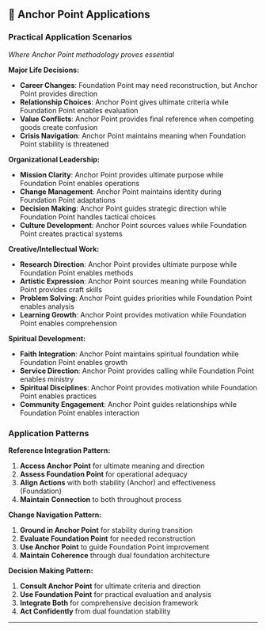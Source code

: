 ## 🎯 Anchor Point Applications

### Practical Application Scenarios
*Where Anchor Point methodology proves essential*

**Major Life Decisions:**
- **Career Changes**: Foundation Point may need reconstruction, but Anchor Point provides direction
- **Relationship Choices**: Anchor Point gives ultimate criteria while Foundation Point enables evaluation
- **Value Conflicts**: Anchor Point provides final reference when competing goods create confusion
- **Crisis Navigation**: Anchor Point maintains meaning when Foundation Point stability is threatened

**Organizational Leadership:**
- **Mission Clarity**: Anchor Point provides ultimate purpose while Foundation Point enables operations
- **Change Management**: Anchor Point maintains identity during Foundation Point adaptations
- **Decision Making**: Anchor Point guides strategic direction while Foundation Point handles tactical choices
- **Culture Development**: Anchor Point sources values while Foundation Point creates practical systems

**Creative/Intellectual Work:**
- **Research Direction**: Anchor Point provides ultimate purpose while Foundation Point enables methods
- **Artistic Expression**: Anchor Point sources meaning while Foundation Point provides craft skills
- **Problem Solving**: Anchor Point guides priorities while Foundation Point enables analysis
- **Learning Growth**: Anchor Point provides motivation while Foundation Point enables comprehension

**Spiritual Development:**
- **Faith Integration**: Anchor Point maintains spiritual foundation while Foundation Point enables growth
- **Service Direction**: Anchor Point provides calling while Foundation Point enables ministry
- **Spiritual Disciplines**: Anchor Point provides motivation while Foundation Point enables practices
- **Community Engagement**: Anchor Point guides relationships while Foundation Point enables interaction

### Application Patterns

**Reference Integration Pattern:**
1. **Access Anchor Point** for ultimate meaning and direction
2. **Assess Foundation Point** for operational adequacy
3. **Align Actions** with both stability (Anchor) and effectiveness (Foundation)
4. **Maintain Connection** to both throughout process

**Change Navigation Pattern:**
1. **Ground in Anchor Point** for stability during transition
2. **Evaluate Foundation Point** for needed reconstruction
3. **Use Anchor Point** to guide Foundation Point improvement
4. **Maintain Coherence** through dual foundation architecture

**Decision Making Pattern:**
1. **Consult Anchor Point** for ultimate criteria and direction
2. **Use Foundation Point** for practical evaluation and analysis
3. **Integrate Both** for comprehensive decision framework
4. **Act Confidently** from dual foundation stability

---

